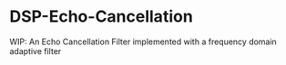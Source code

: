 # DSP-Echo-Cancellation
WIP: An Echo Cancellation Filter implemented with a frequency domain adaptive filter
